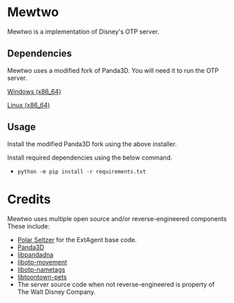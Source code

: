 Mewtwo
============

Mewtwo is a implementation of Disney's OTP server.

## Dependencies
Mewtwo uses a modified fork of Panda3D.
You will need it to run the OTP server.

[Windows (x86_64)](https://drive.google.com/file/d/1KuAB6FZTMk8D5SqskF-490MxhBqkpqlM)

[Linux (x86_64)](https://rocketprogrammer.me/linux/py2.deb)

## Usage
Install the modified Panda3D fork using the above installer.

Install required dependencies using the below command.

* `python -m pip install -r requirements.txt`

**Credits**
================
Mewtwo uses multiple open source and/or reverse-engineered components These include:

* [Polar Seltzer](https://github.com/pythonengineer) for the ExtAgent base code.
* [Panda3D](https://github.com/rocketprogrammer/panda3d)
* [libpandadna](https://github.com/rocketprogrammer/panda3d/tree/master/panda/src/toontown)
* [libotp-movement](https://github.com/jwcotejr/libotp-movement)
* [libotp-nametags](https://github.com/loblao/libotp-nametags)
* [libtoontown-pets](https://github.com/open-toontown/libtoontown-pets)
* The server source code when not reverse-engineered is property of The Walt Disney Company.